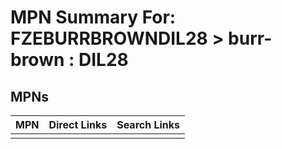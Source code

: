 



# MPN Summary For: FZEBURRBROWNDIL28 > burr-brown : DIL28

## MPNs
  

|MPN|Direct Links|Search Links|
| :--- | :--- | :--- |
||||
